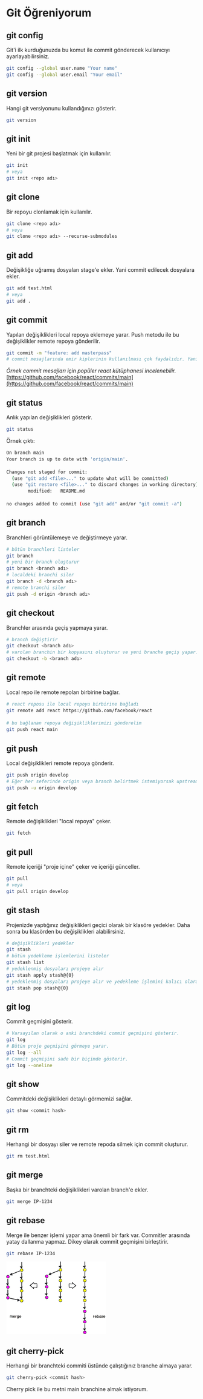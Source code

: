 # Git Öğreniyorum

## git config

Git'i ilk kurduğunuzda bu komut ile commit gönderecek kullanıcıyı ayarlayabilirsiniz.

```bash
git config --global user.name "Your name" 
git config --global user.email "Your email"

```

## git version
Hangi git versiyonunu kullandığınızı gösterir.

```bash
git version
```

## git init
Yeni bir git projesi başlatmak için kullanılır.

```bash
git init
# veya
git init <repo adı>
```

## git clone
Bir repoyu clonlamak için kullanılır.

```bash
git clone <repo adı>
# veya
git clone <repo adı> --recurse-submodules
```

## git add
Değişikliğe uğramış dosyaları stage'e ekler. Yani commit edilecek dosyalara ekler.

```bash
git add test.html
# veya
git add .
```

## git commit
Yapılan değişiklikleri local repoya eklemeye yarar. Push metodu ile bu değişiklikler remote repoya gönderilir.
```bash
git commit -m "feature: add masterpass"
# commit mesajlarında emir kiplerinin kullanılması çok faydalıdır. Yani eklendi, değiştirdi, silindi vb.

```
<i>Örnek commit mesajları için popüler react kütüphanesi incelenebilir.</i>
[https://github.com/facebook/react/commits/main](https://github.com/facebook/react/commits/main)

## git status
Anlık yapılan değişiklikleri gösterir.

```bash
git status
```
Örnek çıktı:
```bash
On branch main
Your branch is up to date with 'origin/main'.

Changes not staged for commit:
  (use "git add <file>..." to update what will be committed)
  (use "git restore <file>..." to discard changes in working directory)
        modified:   README.md

no changes added to commit (use "git add" and/or "git commit -a")
```

## git branch
Branchleri görüntülemeye ve değiştirmeye yarar.
```bash
# bütün branchleri listeler
git branch
# yeni bir branch oluşturur
git branch <branch adı>
# localdeki branchi siler
git branch -d <branch adı>
# remote branchi siler
git push -d origin <branch adı>
```

## git checkout
Branchler arasında geçiş yapmaya yarar.
```bash
# branch değiştirir
git checkout <branch adı>
# varolan branchin bir kopyasını oluşturur ve yeni branche geçiş yapar.
git checkout -b <branch adı>

```

## git remote
Local repo ile remote repoları birbirine bağlar.
```bash
# react reposu ile local repoyu birbirine bağladı
git remote add react https://github.com/facebook/react

# bu bağlanan repoya değişikliklerimizi gönderelim
git push react main
```

## git push
Local değişiklikleri remote repoya gönderir.
```bash
git push origin develop
# Eğer her seferinde origin veya branch belirtmek istemiyorsak upstream set edebiliriz. sadece git push yazmamız yeterli olur.
git push -u origin develop
```

## git fetch
Remote değişiklikleri "local repoya" çeker. 
```bash
git fetch
```

## git pull
Remote içeriği "proje içine" çeker ve içeriği günceller.
```bash
git pull
# veya
git pull origin develop
```

## git stash
Projenizde yaptığınız değişiklikleri geçici olarak bir klasöre yedekler. Daha sonra bu klasörden bu değişiklikleri alabilirsiniz.
```bash
# değişiklikleri yedekler
git stash
# bütün yedekleme işlemlerini listeler
git stash list
# yedeklenmiş dosyaları projeye alır
git stash apply stash@{0}
# yedeklenmiş dosyaları projeye alır ve yedekleme işlemini kalıcı olarak siler.
git stash pop stash@{0}
```

## git log
Commit geçmişini gösterir.
```bash
# Varsayılan olarak o anki branchdeki commit geçmişini gösterir.
git log
# Bütün proje geçmişini görmeye yarar.
git log --all
# Commit geçmişini sade bir biçimde gösterir.
git log --oneline
```

## git show
Commitdeki değişiklikleri detaylı görmemizi sağlar.
```bash
git show <commit hash>
```

## git rm
Herhangi bir dosyayı siler ve remote repoda silmek için commit oluşturur.
```bash
git rm test.html
```

## git merge
Başka bir branchteki değişiklikleri varolan branch'e ekler.
```bash
git merge IP-1234
```

## git rebase
Merge ile benzer işlemi yapar ama önemli bir fark var. Commitler arasında yatay dallanma yapmaz. Dikey olarak commit geçmişini birleştirir.
```bash
git rebase IP-1234
```
<img src="assets/img/merge-vs-rebase.png">
          

## git cherry-pick 
Herhangi bir branchteki commiti üstünde çalıştığınız branche almaya yarar.
```bash
git cherry-pick <commit hash>
```

Cherry pick ile bu metni main branchine almak istiyorum.